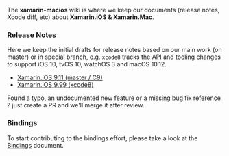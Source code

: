 The **xamarin-macios** wiki is where we keep our documents (release notes, Xcode diff, etc) about **Xamarin.iOS & Xamarin.Mac**.

### Release Notes

Here we keep the initial drafts for release notes based on our main work (on master) or in special branch, e.g. `xcode8` tracks the API and tooling changes to support iOS 10, tvOS 10, watchOS 3 and macOS 10.12.

* [Xamarin.iOS 9.11 (master / C9)](https://github.com/xamarin/xamarin-macios/wiki/xamarin.ios_9.11)
* [Xamarin.iOS 9.99 (xcode8)](https://github.com/xamarin/xamarin-macios/wiki/xamarin.ios_9.99)

Found a typo, an undocumented new feature or a missing bug fix reference ? just create a PR and we'll merge it after review.

### Bindings

To start contributing to the bindings effort, please take a look at the [Bindings](https://github.com/xamarin/xamarin-macios/wiki/Bindings) document.
